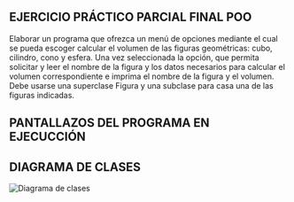 ## EJERCICIO PRÁCTICO PARCIAL FINAL POO
Elaborar un programa que ofrezca un menú de opciones mediante el cual se pueda escoger calcular el volumen de las figuras geométricas: cubo, cilindro, cono y esfera. Una vez seleccionada la opción, que permita solicitar y leer el nombre de la figura y los datos necesarios para calcular el volumen correspondiente e imprima el nombre de la figura y el volumen. Debe usarse una superclase Figura y una subclase para casa una de las figuras indicadas.

## PANTALLAZOS DEL PROGRAMA EN EJECUCCIÓN


## DIAGRAMA DE CLASES
![Diagrama de clases](DiagramaBiblioteca.png "Diagrama de clases")